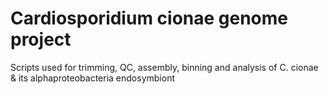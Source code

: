 # Cardiosporidium cionae genome project 
Scripts used for trimming, QC, assembly, binning and analysis of C. cionae &amp; its alphaproteobacteria endosymbiont
